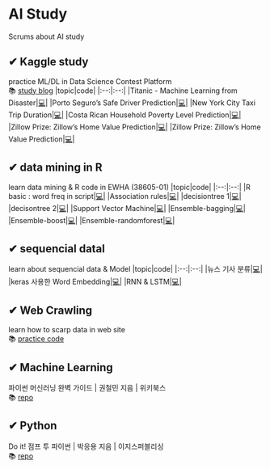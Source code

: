 # AI Study
Scrums about AI study

## ✔ Kaggle study
practice ML/DL in Data Science Contest Platform<br>
📚 [study blog](https://gdscewha.tistory.com/category/%EC%8A%A4%ED%84%B0%EB%94%94/%EC%BA%90%EA%B8%80%20%ED%95%84%EC%82%AC)
|topic|code|
|:--:|:--:|
|Titanic - Machine Learning from Disaster|[💻](https://github.com/JangAyeon/AI_Study/blob/main/Kaggle_Study/Titanic%20-%20Machine%20Learning%20from%20Disaster.ipynb)|
|Porto Seguro’s Safe Driver Prediction|[💻](https://github.com/JangAyeon/AI_Study/blob/main/Kaggle_Study/Porto_Seguro%E2%80%99s_Safe_Driver_Prediction.ipynb)|
|New York City Taxi Trip Duration|[💻](https://github.com/JangAyeon/AI_Study/blob/main/Kaggle_Study/New_York_City_Taxi_Trip_Duration.ipynb)|
|Costa Rican Household Poverty Level Prediction|[💻](https://github.com/JangAyeon/AI_Study/blob/main/Kaggle_Study/Costa_Rican_Household_Poverty_Level_Prediction.ipynb)|
|Zillow Prize: Zillow’s Home Value Prediction|[💻](https://github.com/JangAyeon/AI_Study/blob/main/Kaggle_Study/Zillow_Prize_Zillow%E2%80%99s_Home_Value_Prediction.ipynb)|
|Zillow Prize: Zillow’s Home Value Prediction|[💻](.)|
## ✔ data mining in R
learn data mining & R code in EWHA (38605-01) 
|topic|code|
|:--:|:--:|
|R basic : word freq in script|[💻](https://github.com/JangAyeon/AI_Study/blob/main/data_mining_in_R/word_freq.R)|
|Association rules|[💻](https://github.com/JangAyeon/AI_Study/blob/main/data_mining_in_R/association.R)|
|decisiontree 1|[💻](https://github.com/JangAyeon/AI_Study/blob/main/data_mining_in_R/decisiontree_1.R)|
|decisontree 2|[💻](https://github.com/JangAyeon/AI_Study/blob/main/data_mining_in_R/decisiontree_2.R)|
|Support Vector Machine|[💻](https://github.com/JangAyeon/AI_Study/blob/main/data_mining_in_R/svm.R)|
|Ensemble-bagging|[💻](https://github.com/JangAyeon/AI_Study/blob/main/data_mining_in_R/esemble_bag.R)|
|Ensemble-boost|[💻](https://github.com/JangAyeon/AI_Study/blob/main/data_mining_in_R/esemble_boost.R)|
|Ensemble-randomforest|[💻](https://github.com/JangAyeon/AI_Study/blob/main/data_mining_in_R/esemble_randomforest.R)|

## ✔ sequencial datal
learn about sequencial data & Model
|topic|code|
|:--:|:--:|
|뉴스 기사 분류|[💻](https://github.com/JangAyeon/AI_Study/blob/main/sequencial_data/3_5_classifying_newswires.ipynb)|
|keras 사용한 Word Embedding|[💻](https://github.com/JangAyeon/AI_Study/blob/main/sequencial_data/6_1_using_word_embeddings.ipynb)|
|RNN & LSTM|[💻](https://github.com/JangAyeon/AI_Study/blob/main/sequencial_data/6_2_understanding_recurrent_neural_network.ipynb)|

## ✔ Web Crawling
learn how to scarp data in web site <br> 📚 [practice code](https://github.com/JangAyeon/AI_Study/tree/main/Crawling)

## ✔ Machine Learning 
파이썬 머신러닝 완벽 가이드 | 권철민 지음 | 위키북스 <br> 📚 [repo](https://github.com/JangAyeon/Python_Machine_Learning)

## ✔ Python
Do it! 점프 투 파이썬 | 박응용 지음 | 이지스퍼블리싱 <br> 📚 [repo](https://github.com/JangAyeon/Jump_To_Python)

